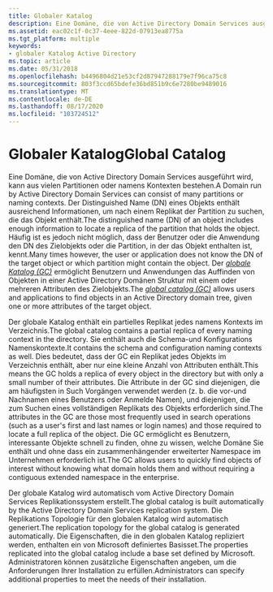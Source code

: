 ```yaml
---
title: Globaler Katalog
description: Eine Domäne, die von Active Directory Domain Services ausgeführt wird, kann aus vielen Partitionen oder namens Kontexten bestehen.
ms.assetid: eac02c1f-0c37-4eee-822d-07913ea8775a
ms.tgt_platform: multiple
keywords:
- globaler Katalog Active Directory
ms.topic: article
ms.date: 05/31/2018
ms.openlocfilehash: b4496804d21e53cf2d87947288179e7f96ca75c8
ms.sourcegitcommit: 803f3ccd65bdefe36bd851b9c6e7280be9489016
ms.translationtype: MT
ms.contentlocale: de-DE
ms.lasthandoff: 08/17/2020
ms.locfileid: "103724512"
---
```

# <a name="global-catalog"></a><span data-ttu-id="a6384-104">Globaler Katalog</span><span class="sxs-lookup"><span data-stu-id="a6384-104">Global Catalog</span></span>

<span data-ttu-id="a6384-105">Eine Domäne, die von Active Directory Domain Services ausgeführt wird, kann aus vielen Partitionen oder namens Kontexten bestehen.</span><span class="sxs-lookup"><span data-stu-id="a6384-105">A Domain run by Active Directory Domain Services can consist of many partitions or naming contexts.</span></span> <span data-ttu-id="a6384-106">Der Distinguished Name (DN) eines Objekts enthält ausreichend Informationen, um nach einem Replikat der Partition zu suchen, die das Objekt enthält.</span><span class="sxs-lookup"><span data-stu-id="a6384-106">The distinguished name (DN) of an object includes enough information to locate a replica of the partition that holds the object.</span></span> <span data-ttu-id="a6384-107">Häufig ist es jedoch nicht möglich, dass der Benutzer oder die Anwendung den DN des Zielobjekts oder die Partition, in der das Objekt enthalten ist, kennt.</span><span class="sxs-lookup"><span data-stu-id="a6384-107">Many times however, the user or application does not know the DN of the target object or which partition might contain the object.</span></span> <span data-ttu-id="a6384-108">Der [*globale Katalog (GC)*](/previous-versions/windows/desktop/legacy/ms681905(v=vs.85)) ermöglicht Benutzern und Anwendungen das Auffinden von Objekten in einer Active Directory Domänen Struktur mit einem oder mehreren Attributen des Zielobjekts.</span><span class="sxs-lookup"><span data-stu-id="a6384-108">The [*global catalog (GC)*](/previous-versions/windows/desktop/legacy/ms681905(v=vs.85)) allows users and applications to find objects in an Active Directory domain tree, given one or more attributes of the target object.</span></span>

<span data-ttu-id="a6384-109">Der globale Katalog enthält ein partielles Replikat jedes namens Kontexts im Verzeichnis.</span><span class="sxs-lookup"><span data-stu-id="a6384-109">The global catalog contains a partial replica of every naming context in the directory.</span></span> <span data-ttu-id="a6384-110">Sie enthält auch die Schema-und Konfigurations Namenskontexte.</span><span class="sxs-lookup"><span data-stu-id="a6384-110">It contains the schema and configuration naming contexts as well.</span></span> <span data-ttu-id="a6384-111">Dies bedeutet, dass der GC ein Replikat jedes Objekts im Verzeichnis enthält, aber nur eine kleine Anzahl von Attributen enthält.</span><span class="sxs-lookup"><span data-stu-id="a6384-111">This means the GC holds a replica of every object in the directory but with only a small number of their attributes.</span></span> <span data-ttu-id="a6384-112">Die Attribute in der GC sind diejenigen, die am häufigsten in Such Vorgängen verwendet werden (z. b. die vor-und Nachnamen eines Benutzers oder Anmelde Namen), und diejenigen, die zum Suchen eines vollständigen Replikats des Objekts erforderlich sind.</span><span class="sxs-lookup"><span data-stu-id="a6384-112">The attributes in the GC are those most frequently used in search operations (such as a user's first and last names or login names) and those required to locate a full replica of the object.</span></span> <span data-ttu-id="a6384-113">Die GC ermöglicht es Benutzern, interessante Objekte schnell zu finden, ohne zu wissen, welche Domäne Sie enthält und ohne dass ein zusammenhängender erweiterter Namespace im Unternehmen erforderlich ist.</span><span class="sxs-lookup"><span data-stu-id="a6384-113">The GC allows users to quickly find objects of interest without knowing what domain holds them and without requiring a contiguous extended namespace in the enterprise.</span></span>

<span data-ttu-id="a6384-114">Der globale Katalog wird automatisch vom Active Directory Domain Services Replikationssystem erstellt.</span><span class="sxs-lookup"><span data-stu-id="a6384-114">The global catalog is built automatically by the Active Directory Domain Services replication system.</span></span> <span data-ttu-id="a6384-115">Die Replikations Topologie für den globalen Katalog wird automatisch generiert.</span><span class="sxs-lookup"><span data-stu-id="a6384-115">The replication topology for the global catalog is generated automatically.</span></span> <span data-ttu-id="a6384-116">Die Eigenschaften, die in den globalen Katalog repliziert werden, enthalten ein von Microsoft definiertes Basisset.</span><span class="sxs-lookup"><span data-stu-id="a6384-116">The properties replicated into the global catalog include a base set defined by Microsoft.</span></span> <span data-ttu-id="a6384-117">Administratoren können zusätzliche Eigenschaften angeben, um die Anforderungen Ihrer Installation zu erfüllen.</span><span class="sxs-lookup"><span data-stu-id="a6384-117">Administrators can specify additional properties to meet the needs of their installation.</span></span>

 

 